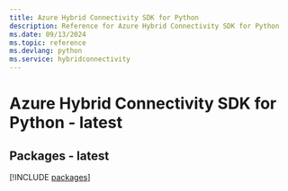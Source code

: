 ```yaml
---
title: Azure Hybrid Connectivity SDK for Python
description: Reference for Azure Hybrid Connectivity SDK for Python
ms.date: 09/13/2024
ms.topic: reference
ms.devlang: python
ms.service: hybridconnectivity
---
```

# Azure Hybrid Connectivity SDK for Python - latest
## Packages - latest
[!INCLUDE [packages](hybrid-connectivity-index.md)]